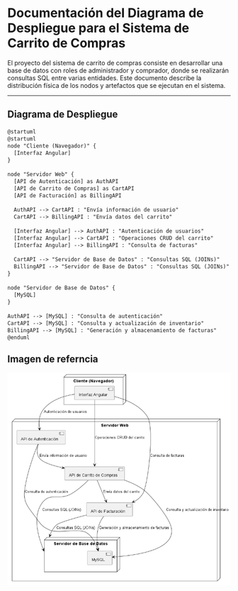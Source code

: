 # Documentación del Diagrama de Despliegue para el Sistema de Carrito de Compras

El proyecto del sistema de carrito de compras consiste en desarrollar una base de datos con roles de administrador y comprador, donde se realizarán consultas SQL entre varias entidades. Este documento describe la distribución física de los nodos y artefactos que se ejecutan en el sistema.

---

## Diagrama de Despliegue

```plantuml
@startuml
@startuml
node "Cliente (Navegador)" {
  [Interfaz Angular]
}

node "Servidor Web" {
  [API de Autenticación] as AuthAPI
  [API de Carrito de Compras] as CartAPI
  [API de Facturación] as BillingAPI

  AuthAPI --> CartAPI : "Envía información de usuario"
  CartAPI --> BillingAPI : "Envía datos del carrito"

  [Interfaz Angular] --> AuthAPI : "Autenticación de usuarios"
  [Interfaz Angular] --> CartAPI : "Operaciones CRUD del carrito"
  [Interfaz Angular] --> BillingAPI : "Consulta de facturas"

  CartAPI --> "Servidor de Base de Datos" : "Consultas SQL (JOINs)"
  BillingAPI --> "Servidor de Base de Datos" : "Consultas SQL (JOINs)"
}

node "Servidor de Base de Datos" {
  [MySQL]
}

AuthAPI --> [MySQL] : "Consulta de autenticación"
CartAPI --> [MySQL] : "Consulta y actualización de inventario"
BillingAPI --> [MySQL] : "Generación y almacenamiento de facturas"
@enduml
```
## Imagen de referncia
![Diagrama de Despliegue](diagramaDespliegue.png)